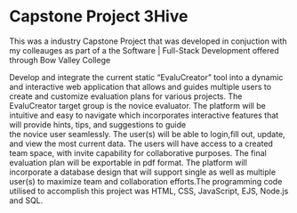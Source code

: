 # Capstone Project 3Hive
This was a industry Capstone Project that was developed in conjuction with my colleauges as part of a the Software | Full-Stack Development offered through Bow Valley College

Develop and integrate the current static “EvaluCreator” tool into a dynamic and interactive web application that allows and guides multiple users to create and customize evaluation plans for various projects. The EvaluCreator target group is the novice evaluator. The platform will be intuitive and easy to navigate which incorporates interactive features that will provide hints, tips, and suggestions to guide the novice user seamlessly. The user(s) will be able to login,fill out, update, and view the most current data. The users will have access to a created team space, with invite capability for collaborative purposes. The final evaluation plan will be exportable in pdf format. The platform will incorporate a database design that will support single as well as multiple user(s) to maximize team and collaboration efforts.The programming code utilised to accomplish this project was HTML, CSS, JavaScript, EJS, Node.js and SQL. 
